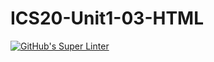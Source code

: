 # ICS20-Unit1-03-HTML

[![GitHub's Super Linter](https://github.com/Brayden-Blank/ICS2O-Unit-1-03-HTML/actions/workflows/main.yml/badge.svg)](https://github.com/Brayden-Blank/ICS2O-Unit-1-03-HTML/actions/workflows/main.yml)
